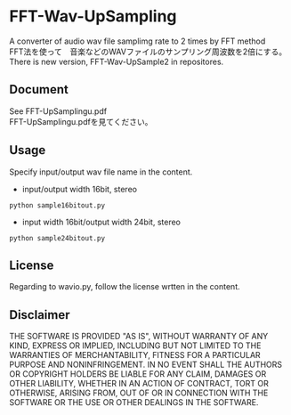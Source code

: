 # FFT-Wav-UpSampling
A converter of audio wav file samplimg rate to 2 times by FFT method  
FFT法を使って　音楽などのWAVファイルのサンプリング周波数を2倍にする。  
There is new version, FFT-Wav-UpSample2 in repositores.  

## Document
See FFT-UpSamplingu.pdf  
FFT-UpSamplingu.pdfを見てください。  

## Usage
Specify input/output wav file name in the content.
* input/output width 16bit, stereo
```
python sample16bitout.py
```
* input width 16bit/output width 24bit, stereo
```
python sample24bitout.py
```

## License
 Regarding to wavio.py, follow the license wrtten in the content.

## Disclaimer
THE SOFTWARE IS PROVIDED "AS IS", WITHOUT WARRANTY OF ANY KIND, EXPRESS OR IMPLIED, 
INCLUDING BUT NOT LIMITED TO THE WARRANTIES OF MERCHANTABILITY, FITNESS 
FOR A PARTICULAR PURPOSE AND NONINFRINGEMENT. IN NO EVENT SHALL 
THE AUTHORS OR COPYRIGHT HOLDERS BE LIABLE FOR ANY CLAIM, DAMAGES OR OTHER LIABILITY, 
WHETHER IN AN ACTION OF CONTRACT, TORT OR OTHERWISE, ARISING FROM, 
OUT OF OR IN CONNECTION WITH THE SOFTWARE OR THE USE OR OTHER DEALINGS IN THE SOFTWARE.
